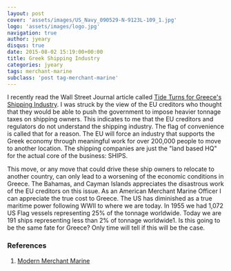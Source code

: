 ```yaml
---
layout: post
cover: 'assets/images/US_Navy_090529-N-9123L-109_1.jpg'
logo: 'assets/images/logo.jpg'
navigation: true
author: jyeary
disqus: true
date: 2015-08-02 15:19:00+00:00
title: Greek Shipping Industry
categories: jyeary
tags: merchant-marine
subclass: 'post tag-merchant-marine'
---
```

I recently read the Wall Street Journal article called [Tide Turns for Greece's Shipping Industry](http://www.wsj.com/articles/tide-turns-for-greeces-shipping-industry-1437517198). I was struck by the view of the EU creditors who thought that they would be able to push the government to impose heavier tonnage taxes on shipping owners. This indicates to me that the EU creditors and regulators do not understand the shipping industry. The flag of convenience is called that for a reason. The EU will force an industry that supports the Greek economy through meaningful work for over 200,000 people to move to another location. The shipping companies are just the "land based HQ" for the actual core of the business: SHIPS.  
  
This move, or any move that could drive these ship owners to relocate to another country, can only lead to a worsening of the economic conditions in Greece. The Bahamas, and Cayman Islands appreciates the disastrous work of the EU creditors on this issue. As an American Merchant Marine Officer I can appreciate the true cost to Greece. The US has diminished as a true maritime power following WWII to where we are today. In 1955 we had 1,072 US Flag vessels representing 25% of the tonnage worldwide. Today we are 191 ships representing less than 2% of tonnage worldwide1. Is this going to be the same fate for Greece? Only time will tell if this will be the case.  

### References

1. [Modern Merchant Marine](http://americanmaritime.org/)
